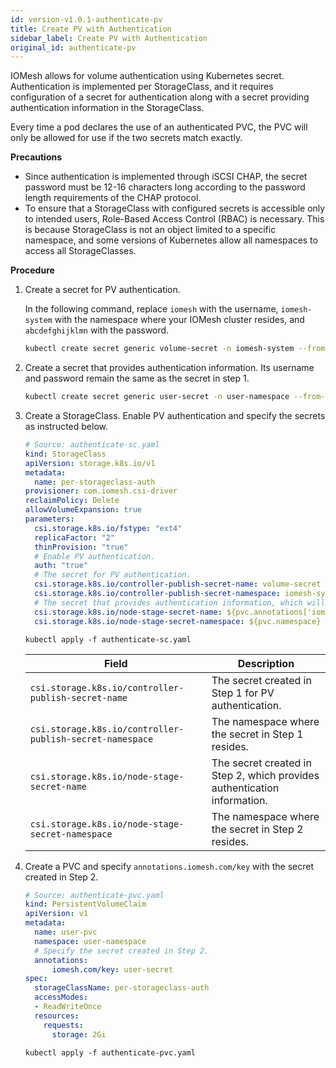 ```yaml
---
id: version-v1.0.1-authenticate-pv
title: Create PV with Authentication
sidebar_label: Create PV with Authentication
original_id: authenticate-pv
---
```


IOMesh allows for volume authentication using Kubernetes secret. Authentication is implemented per StorageClass, and it requires configuration of a secret for authentication along with a secret providing authentication information in the StorageClass. 

Every time a pod declares the use of an authenticated PVC, the PVC will only be allowed for use if the two secrets match exactly.

**Precautions**
- Since authentication is implemented through iSCSI CHAP, the secret password must be 12-16 characters long according to the password length requirements of the CHAP protocol.
- To ensure that a StorageClass with configured secrets is accessible only to intended users, Role-Based Access Control (RBAC) is necessary. This is because StorageClass is not an object limited to a specific namespace, and some versions of Kubernetes allow all namespaces to access all StorageClasses.

**Procedure**
1. Create a secret for PV authentication.

    In the following command, replace `iomesh` with the username, `iomesh-system` with the namespace where your IOMesh cluster resides, and `abcdefghijklmn` with the password.

    ```bash
    kubectl create secret generic volume-secret -n iomesh-system --from-literal=username=iomesh --from-literal=password=abcdefghijklmn
    ```
2. Create a secret that provides authentication information. Its username and password remain the same as the secret in step 1.

    ```bash
    kubectl create secret generic user-secret -n user-namespace --from-literal=username=iomesh --from-literal=password=abcdefghijklmn
    ```
3. Create a StorageClass. Enable PV authentication and specify the secrets as instructed below.
    ```yaml
    # Source: authenticate-sc.yaml
    kind: StorageClass
    apiVersion: storage.k8s.io/v1
    metadata:
      name: per-storageclass-auth
    provisioner: com.iomesh.csi-driver 
    reclaimPolicy: Delete
    allowVolumeExpansion: true
    parameters:
      csi.storage.k8s.io/fstype: "ext4"
      replicaFactor: "2"
      thinProvision: "true"
      # Enable PV authentication.
      auth: "true" 
      # The secret for PV authentication.
      csi.storage.k8s.io/controller-publish-secret-name: volume-secret 
      csi.storage.k8s.io/controller-publish-secret-namespace: iomesh-system
      # The secret that provides authentication information, which will be fetched from the `annotation` field of the PVC.
      csi.storage.k8s.io/node-stage-secret-name: ${pvc.annotations['iomesh.com/key']}
      csi.storage.k8s.io/node-stage-secret-namespace: ${pvc.namespace}
    ```
    ```shell
    kubectl apply -f authenticate-sc.yaml
    ```
    |Field|Description|
    |---|---|
    |`csi.storage.k8s.io/controller-publish-secret-name`| The secret created in Step 1 for PV authentication.|
    |`csi.storage.k8s.io/controller-publish-secret-namespace`|The namespace where the secret in Step 1 resides.|
    |`csi.storage.k8s.io/node-stage-secret-name`|The secret created in Step 2, which provides authentication information. |
    |`csi.storage.k8s.io/node-stage-secret-namespace`|The namespace where the secret in Step 2 resides.|

4. Create a PVC and specify `annotations.iomesh.com/key` with the secret created in Step 2.
    ```yaml
    # Source: authenticate-pvc.yaml
    kind: PersistentVolumeClaim
    apiVersion: v1
    metadata:
      name: user-pvc
      namespace: user-namespace
      # Specify the secret created in Step 2.
      annotations:
          iomesh.com/key: user-secret
    spec:
      storageClassName: per-storageclass-auth
      accessModes:
      - ReadWriteOnce
      resources:
        requests:
          storage: 2Gi
    ```
    ```shell
    kubectl apply -f authenticate-pvc.yaml
    ```